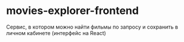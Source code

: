 # movies-explorer-frontend
Сервис, в котором можно найти фильмы по запросу и сохранить в личном кабинете (интерфейс на React)
